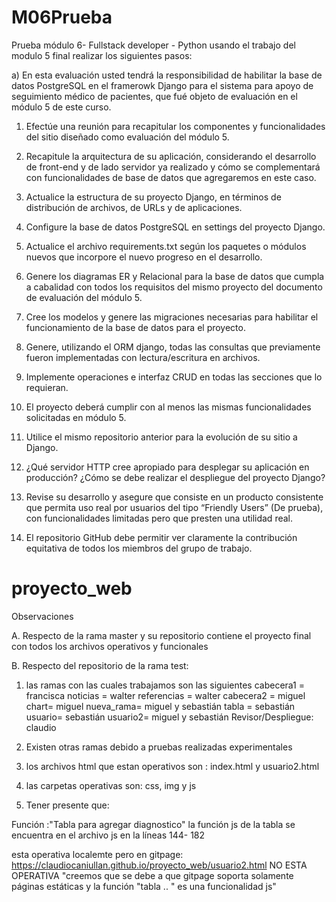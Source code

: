 # M06Prueba
Prueba módulo 6- Fullstack developer - Python usando el trabajo del modulo 5 final realizar los siguientes pasos:


a) En esta evaluación usted tendrá la responsibilidad de habilitar la base de
datos PostgreSQL en el framerowk Django para el sistema para apoyo de
seguimiento médico de pacientes, que fué objeto de evaluación en el
módulo 5 de este curso.

1. Efectúe una reunión para recapitular los componentes y
funcionalidades del sitio diseñado como evaluación del módulo 5.

2. Recapitule la arquitectura de su aplicación, considerando el desarrollo
de front-end y de lado servidor ya realizado y cómo se complementará
con funcionalidades de base de datos que agregaremos en este caso.

3. Actualice la estructura de su proyecto Django, en términos de
distribución de archivos, de URLs y de aplicaciones.

4. Configure la base de datos PostgreSQL en settings del proyecto Django.

5. Actualice el archivo requirements.txt según los paquetes o módulos
nuevos que incorpore el nuevo progreso en el desarrollo.

6. Genere los diagramas ER y Relacional para la base de datos que cumpla
a cabalidad con todos los requisitos del mismo proyecto del documento de
evaluación del módulo 5.

7. Cree los modelos y genere las migraciones necesarias para habilitar el
funcionamiento de la base de datos para el proyecto.

8. Genere, utilizando el ORM django, todas las consultas que previamente
fueron implementadas con lectura/escritura en archivos.

9. Implemente operaciones e interfaz CRUD en todas las secciones que lo
requieran.

10. El proyecto deberá cumplir con al menos las mismas funcionalidades
solicitadas en módulo 5.

11. Utilice el mismo repositorio anterior para la evolución de su sitio a
Django.

12. ¿Qué servidor HTTP cree apropiado para desplegar su aplicación en
producción? ¿Cómo se debe realizar el despliegue del proyecto Django?

13. Revise su desarrollo y asegure que consiste en un producto
consistente que permita uso real por usuarios del tipo “Friendly Users” (De
prueba), con funcionalidades limitadas pero que presten una utilidad real.

14. El repositorio GitHub debe permitir ver claramente la contribución
equitativa de todos los miembros del grupo de trabajo.
# proyecto_web

Observaciones

A. Respecto de la rama master y su repositorio contiene el proyecto final con todos los archivos operativos y funcionales

B. Respecto del repositorio de la rama test:

1. las ramas con las cuales trabajamos son las siguientes 
cabecera1 = francisca
noticias = walter
referencias = walter
cabecera2 = miguel 
chart= miguel 
nueva_rama= miguel y sebastián 
tabla = sebastián 
usuario= sebastián 
usuario2= miguel y sebastián 
Revisor/Despliegue: claudio


2. Existen otras ramas debido a pruebas realizadas experimentales
3. los archivos html que estan operativos son : index.html y usuario2.html
4. las carpetas operativas son: css, img y js
5. Tener presente que:

Función :"Tabla para agregar diagnostico" la función js de la tabla se encuentra en el archivo js en la líneas
144- 182

esta operativa localemte pero en gitpage: https://claudiocaniullan.github.io/proyecto_web/usuario2.html NO ESTA OPERATIVA
"creemos que se debe a que gitpage soporta solamente páginas estáticas y la función "tabla .. " es una funcionalidad js"
